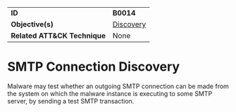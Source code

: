 |||
|---------|------------------------|
|**ID**|**B0014**|
|**Objective(s)**|[Discovery](https://github.com/MBCProject/mbc-markdown/tree/master/discovery)|
|**Related ATT&CK Technique**|None|


SMTP Connection Discovery
=========================
Malware may test whether an outgoing SMTP connection can be made from the system on which the malware instance is executing to some SMTP server, by sending a test SMTP transaction. 

